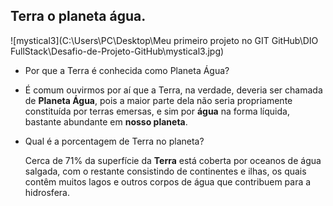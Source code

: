 ## Terra o planeta água.

![mystical3](C:\Users\PC\Desktop\Meu primeiro projeto no GIT GitHub\DIO FullStack\Desafio-de-Projeto-GitHub\mystical3.jpg)

- Por que a Terra é conhecida como Planeta Água?

- É comum ouvirmos por aí que a Terra, na verdade, deveria ser chamada de **Planeta Água**, pois a maior parte dela não seria propriamente constituída por terras emersas, e sim por **água** na forma líquida, bastante abundante em **nosso planeta**.

- Qual é a porcentagem de Terra no planeta?

  Cerca de 71% da superfície da **Terra** está coberta por oceanos de água salgada, com o restante consistindo de continentes e ilhas, os quais contêm muitos lagos e outros corpos de água que contribuem para a hidrosfera.


